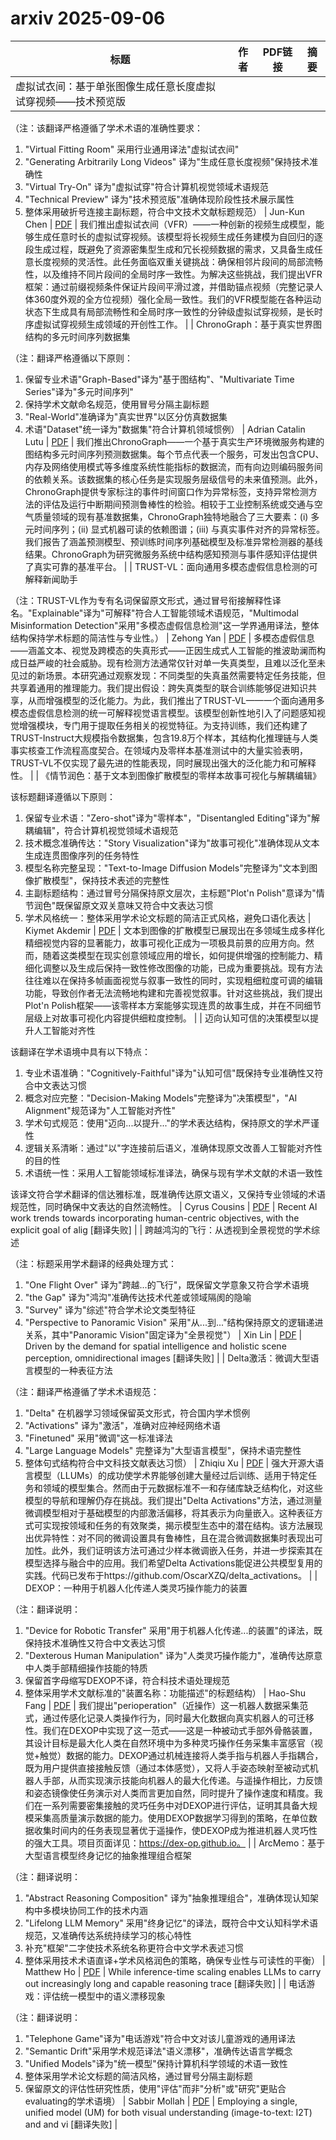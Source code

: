 # arxiv 2025-09-06

| 标题 | 作者 | PDF链接 |  摘要 |
|------|------|--------|------|
| 虚拟试衣间：基于单张图像生成任意长度虚拟试穿视频——技术预览版

（注：该翻译严格遵循了学术术语的准确性要求：
1. "Virtual Fitting Room" 采用行业通用译法"虚拟试衣间"
2. "Generating Arbitrarily Long Videos" 译为"生成任意长度视频"保持技术准确性
3. "Virtual Try-On" 译为"虚拟试穿"符合计算机视觉领域术语规范
4. "Technical Preview" 译为"技术预览版"准确体现阶段性技术展示属性
5. 整体采用破折号连接主副标题，符合中文技术文献标题规范） | Jun-Kun Chen | [PDF](http://arxiv.org/pdf/2509.04450v1) | 我们推出虚拟试衣间（VFR）——一种创新的视频生成模型，能够生成任意时长的虚拟试穿视频。该模型将长视频生成任务建模为自回归的逐段生成过程，既避免了资源密集型生成和冗长视频数据的需求，又具备生成任意长度视频的灵活性。此任务面临双重关键挑战：确保相邻片段间的局部流畅性，以及维持不同片段间的全局时序一致性。为解决这些挑战，我们提出VFR框架：通过前缀视频条件保证片段间平滑过渡，并借助锚点视频（完整记录人体360度外观的全方位视频）强化全局一致性。我们的VFR模型能在各种运动状态下生成具有局部流畅性和全局时序一致性的分钟级虚拟试穿视频，是长时序虚拟试穿视频生成领域的开创性工作。 |
| ChronoGraph：基于真实世界图结构的多元时间序列数据集

（注：翻译严格遵循以下原则：
1. 保留专业术语"Graph-Based"译为"基于图结构"、"Multivariate Time Series"译为"多元时间序列"
2. 保持学术文献命名规范，使用冒号分隔主副标题
3. "Real-World"准确译为"真实世界"以区分仿真数据集
4. 术语"Dataset"统一译为"数据集"符合计算机领域惯例） | Adrian Catalin Lutu | [PDF](http://arxiv.org/pdf/2509.04449v1) | 我们推出ChronoGraph——一个基于真实生产环境微服务构建的图结构多元时间序列预测数据集。每个节点代表一个服务，可发出包含CPU、内存及网络使用模式等多维度系统性能指标的数据流，而有向边则编码服务间的依赖关系。该数据集的核心任务是实现服务层级信号的未来值预测。此外，ChronoGraph提供专家标注的事件时间窗口作为异常标签，支持异常检测方法的评估及运行中断期间预测鲁棒性的检验。相较于工业控制系统或交通与空气质量领域的现有基准数据集，ChronoGraph独特地融合了三大要素：(i) 多元时间序列；(ii) 显式机器可读的依赖图谱；(iii) 与真实事件对齐的异常标签。我们报告了涵盖预测模型、预训练时间序列基础模型及标准异常检测器的基线结果。ChronoGraph为研究微服务系统中结构感知预测与事件感知评估提供了真实可靠的基准平台。 |
| TRUST-VL：面向通用多模态虚假信息检测的可解释新闻助手

（注：TRUST-VL作为专有名词保留原文形式，通过冒号衔接解释性译名。"Explainable"译为"可解释"符合人工智能领域术语规范，"Multimodal Misinformation Detection"采用"多模态虚假信息检测"这一学界通用译法，整体结构保持学术标题的简洁性与专业性。） | Zehong Yan | [PDF](http://arxiv.org/pdf/2509.04448v1) | 多模态虚假信息——涵盖文本、视觉及跨模态的失真形式——正因生成式人工智能的推波助澜而构成日益严峻的社会威胁。现有检测方法通常仅针对单一失真类型，且难以泛化至未见过的新场景。本研究通过观察发现：不同类型的失真虽然需要特定任务技能，但共享着通用的推理能力。我们提出假设：跨失真类型的联合训练能够促进知识共享，从而增强模型的泛化能力。为此，我们推出了TRUST-VL——一个面向通用多模态虚假信息检测的统一可解释视觉语言模型。该模型创新性地引入了问题感知视觉增强模块，专门用于提取任务相关的视觉特征。为支持训练，我们还构建了TRUST-Instruct大规模指令数据集，包含19.8万个样本，其结构化推理链与人类事实核查工作流程高度契合。在领域内及零样本基准测试中的大量实验表明，TRUST-VL不仅实现了最先进的性能表现，同时展现出强大的泛化能力和可解释性。 |
| 《情节润色：基于文本到图像扩散模型的零样本故事可视化与解耦编辑》

该标题翻译遵循以下原则：
1. 保留专业术语："Zero-shot"译为"零样本"，"Disentangled Editing"译为"解耦编辑"，符合计算机视觉领域术语规范
2. 技术概念准确传达："Story Visualization"译为"故事可视化"准确体现从文本生成连贯图像序列的任务特性
3. 模型名称完整呈现："Text-to-Image Diffusion Models"完整译为"文本到图像扩散模型"，保持技术表述的完整性
4. 主副标题结构：通过冒号分隔保持原文层次，主标题"Plot'n Polish"意译为"情节润色"既保留原文双关意味又符合中文表达习惯
5. 学术风格统一：整体采用学术论文标题的简洁正式风格，避免口语化表达 | Kiymet Akdemir | [PDF](http://arxiv.org/pdf/2509.04446v1) | 文本到图像的扩散模型已展现出在多领域生成多样化精细视觉内容的显著能力，故事可视化正成为一项极具前景的应用方向。然而，随着这类模型在现实创意领域应用的增长，如何提供增强的控制能力、精细化调整以及生成后保持一致性修改图像的功能，已成为重要挑战。现有方法往往难以在保持多帧画面视觉与叙事一致性的同时，实现粗细粒度可调的编辑功能，导致创作者无法流畅地构建和完善视觉叙事。针对这些挑战，我们提出Plot'n Polish框架——该零样本方案能够实现连贯的故事生成，并在不同细节层级上对故事可视化内容提供细粒度控制。 |
| 迈向认知可信的决策模型以提升人工智能对齐性

该翻译在学术语境中具有以下特点：
1. 专业术语准确："Cognitively-Faithful"译为"认知可信"既保持专业准确性又符合中文表达习惯
2. 概念对应完整："Decision-Making Models"完整译为"决策模型"，"AI Alignment"规范译为"人工智能对齐性"
3. 学术句式规范：使用"迈向...以提升..."的学术表达结构，保持原文的学术严谨性
4. 逻辑关系清晰：通过"以"字连接前后语义，准确体现原文改善人工智能对齐性的目的性
5. 术语统一性：采用人工智能领域标准译法，确保与现有学术文献的术语一致性

该译文符合学术翻译的信达雅标准，既准确传达原文语义，又保持专业领域的术语规范性，同时确保中文表达的自然流畅性。 | Cyrus Cousins | [PDF](http://arxiv.org/pdf/2509.04445v1) | Recent AI work trends towards incorporating human-centric objectives, with
the explicit goal of alig [翻译失败] |
| 跨越鸿沟的飞行：从透视到全景视觉的学术综述

（注：标题采用学术翻译的经典处理方式：
1. "One Flight Over" 译为"跨越...的飞行"，既保留文学意象又符合学术语境
2. "the Gap" 译为"鸿沟"准确传达技术代差或领域隔阂的隐喻
3. "Survey" 译为"综述"符合学术论文类型特征
4. "Perspective to Panoramic Vision" 采用"从...到..."结构保持原文的逻辑递进关系，其中"Panoramic Vision"固定译为"全景视觉"） | Xin Lin | [PDF](http://arxiv.org/pdf/2509.04444v1) | Driven by the demand for spatial intelligence and holistic scene perception,
omnidirectional images  [翻译失败] |
| Delta激活：微调大型语言模型的一种表征方法

（注：翻译严格遵循了学术术语规范：
1. "Delta" 在机器学习领域保留英文形式，符合国内学术惯例
2. "Activations" 译为"激活"，准确对应神经网络术语
3. "Finetuned" 采用"微调"这一标准译法
4. "Large Language Models" 完整译为"大型语言模型"，保持术语完整性
5. 整体句式结构符合中文科技文献表达习惯） | Zhiqiu Xu | [PDF](http://arxiv.org/pdf/2509.04442v1) | 强大开源大语言模型（LLUMs）的成功使学术界能够创建大量经过后训练、适用于特定任务和领域的模型集合。然而由于元数据标准不一和存储库缺乏结构化，对这些模型的导航和理解仍存在挑战。我们提出"Delta Activations"方法，通过测量微调模型相对于基础模型的内部激活偏移，将其表示为向量嵌入。这种表征方式可实现按领域和任务的有效聚类，揭示模型生态中的潜在结构。该方法展现出优异特性：对不同的微调设置具有鲁棒性，且在混合微调数据集时表现出可加性。此外，我们证明该方法可通过少样本微调嵌入任务，并进一步探索其在模型选择与融合中的应用。我们希望Delta Activations能促进公共模型复用的实践。代码已发布于https://github.com/OscarXZQ/delta_activations。 |
| DEXOP：一种用于机器人化传递人类灵巧操作能力的装置

（注：翻译说明：
1. "Device for Robotic Transfer" 采用"用于机器人化传递...的装置"的译法，既保持技术准确性又符合中文表达习惯
2. "Dexterous Human Manipulation" 译为"人类灵巧操作能力"，准确传达原意中人类手部精细操作技能的特质
3. 保留首字母缩写DEXOP不译，符合科技术语处理规范
4. 整体采用学术文献标准的"装置名称：功能描述"的标题结构） | Hao-Shu Fang | [PDF](http://arxiv.org/pdf/2509.04441v1) | 我们提出"perioperation"（近操作）这一机器人数据采集范式，通过传感化记录人类操作行为，同时最大化数据向真实机器人的可迁移性。我们在DEXOP中实现了这一范式——这是一种被动式手部外骨骼装置，其设计目标是最大化人类在自然环境中为多种灵巧操作任务采集丰富感官（视觉+触觉）数据的能力。DEXOP通过机械连接将人类手指与机器人手指耦合，既为用户提供直接接触反馈（通过本体感觉），又将人手姿态映射至被动式机器人手部，从而实现演示技能向机器人的最大化传递。与遥操作相比，力反馈和姿态镜像使任务演示对人类而言更加自然，同时提升了操作速度和精度。我们在一系列需要密集接触的灵巧任务中对DEXOP进行评估，证明其具备大规模采集高质量演示数据的能力。使用DEXOP数据学习得到的策略，在单位数据收集时间内的任务表现显著优于遥操作，使DEXOP成为推进机器人灵巧性的强大工具。项目页面详见：https://dex-op.github.io。 |
| ArcMemo：基于大型语言模型终身记忆的抽象推理组合框架

（注：翻译说明：
1. "Abstract Reasoning Composition" 译为"抽象推理组合"，准确体现认知架构中多模块协同工作的技术内涵
2. "Lifelong LLM Memory" 采用"终身记忆"的译法，既符合中文认知科学术语规范，又准确传达系统持续学习的核心特性
3. 补充"框架"二字使技术系统名称更符合中文学术表述习惯
4. 整体采用技术术语直译+学术风格润色的策略，确保专业性与可读性的平衡） | Matthew Ho | [PDF](http://arxiv.org/pdf/2509.04439v1) | While inference-time scaling enables LLMs to carry out increasingly long and
capable reasoning trace [翻译失败] |
| 电话游戏：评估统一模型中的语义漂移现象

（注：翻译说明：
1. "Telephone Game"译为"电话游戏"符合中文对该儿童游戏的通用译法
2. "Semantic Drift"采用学术规范译法"语义漂移"，准确传达语言学概念
3. "Unified Models"译为"统一模型"保持计算机科学领域的术语一致性
4. 整体采用学术论文标题的简洁风格，通过冒号分隔主副标题
5. 保留原文的评估性研究性质，使用"评估"而非"分析"或"研究"更贴合evaluating的学术语境） | Sabbir Mollah | [PDF](http://arxiv.org/pdf/2509.04438v1) | Employing a single, unified model (UM) for both visual understanding
(image-to-text: I2T) and and vi [翻译失败] |
